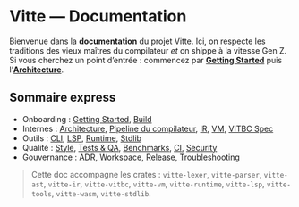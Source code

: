 # Vitte — Documentation

Bienvenue dans la **documentation** du projet Vitte. Ici, on respecte les traditions des vieux maîtres du compilateur *et* on shippe à la vitesse Gen Z.  
Si vous cherchez un point d’entrée : commencez par **[Getting Started](./GETTING_STARTED.md)** puis l’**[Architecture](./ARCHITECTURE/overview.md)**.

## Sommaire express
- Onboarding : [Getting Started](./GETTING_STARTED.md), [Build](./BUILD.md)
- Internes : [Architecture](./ARCHITECTURE/overview.md), [Pipeline du compilateur](./ARCHITECTURE/pipeline.md), [IR](./IR/ir.md), [VM](./VM/overview.md), [VITBC Spec](./VITBC/spec.md)
- Outils : [CLI](./CLI/guide.md), [LSP](./LSP/guide.md), [Runtime](./RUNTIME/overview.md), [Stdlib](./STDLIB/guide.md)
- Qualité : [Style](./STYLE.md), [Tests & QA](./TESTING_AND_QA.md), [Benchmarks](./BENCHMARKS.md), [CI](./CI.md), [Security](./SECURITY.md)
- Gouvernance : [ADR](./ADR/000-template.md), [Workspace](./ADR/001-workspace-layout.md), [Release](./RELEASE.md), [Troubleshooting](./TROUBLESHOOTING.md)

> Cette doc accompagne les crates : `vitte-lexer`, `vitte-parser`, `vitte-ast`, `vitte-ir`, `vitte-vitbc`, `vitte-vm`, `vitte-runtime`, `vitte-lsp`, `vitte-tools`, `vitte-wasm`, `vitte-stdlib`.
